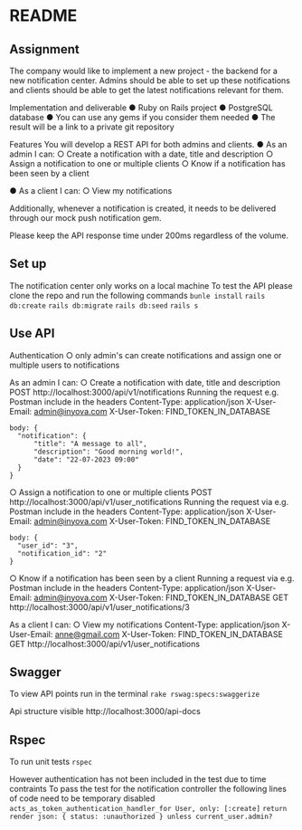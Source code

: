 # README

## Assignment
The company would like to implement a new project - the backend for a new notification center. Admins should be able to set up these notifications and clients should be able to get the latest notifications relevant for them.

Implementation and deliverable
● Ruby on Rails project
● PostgreSQL database
● You can use any gems if you consider them needed
● The result will be a link to a private git repository

Features
You will develop a REST API for both admins and clients.
● As an admin I can:
  ○ Create a notification with a date, title and description
  ○ Assign a notification to one or multiple clients
  ○ Know if a notification has been seen by a client

● As a client I can:
  ○ View my notifications

Additionally, whenever a notification is created, it needs to be delivered through our mock push notification gem.

Please keep the API response time under 200ms regardless of the volume.

## Set up
The notification center only works on a local machine
To test the API please clone the repo and run the following commands
`bunle install`
`rails db:create`
`rails db:migrate`
`rails db:seed`
`rails s`


## Use API
Authentication
○ only admin's can create notifications and assign one or multiple users to notifications

As an admin I can:
○  Create a notification with date, title and description
    POST http://localhost:3000/api/v1/notifications
    Running the request e.g. Postman include in the headers
    Content-Type: application/json
    X-User-Email: admin@inyova.com
    X-User-Token: FIND_TOKEN_IN_DATABASE

    body: {
      "notification": {
          "title": "A message to all",
          "description": "Good morning world!",
          "date": "22-07-2023 09:00"
      }
    }

○ Assign a notification to one or multiple clients
    POST http://localhost:3000/api/v1/user_notifications
    Running the request via e.g. Postman include in the headers
    Content-Type: application/json
    X-User-Email: admin@inyova.com
    X-User-Token: FIND_TOKEN_IN_DATABASE

    body: {
      "user_id": "3",
      "notification_id": "2"
    }

○ Know if a notification has been seen by a client
    Running a request via e.g. Postman include in the headers
    Content-Type: application/json
    X-User-Email: admin@inyova.com
    X-User-Token: FIND_TOKEN_IN_DATABASE
    GET http://localhost:3000/api/v1/user_notifications/3

As a client I can:
○ View my notifications
    Content-Type: application/json
    X-User-Email: anne@gmail.com
    X-User-Token: FIND_TOKEN_IN_DATABASE
    GET http://localhost:3000/api/v1/user_notifications


## Swagger
To view API points run in the terminal
`rake rswag:specs:swaggerize`

Api structure visible
http://localhost:3000/api-docs

## Rspec
To run unit tests
`rspec`

However authentication has not been included in the test due to time contraints
To pass the test for the notification controller the following lines of code need to be temporary disabled
`acts_as_token_authentication_handler_for User, only: [:create]`
`return render json: { status: :unauthorized } unless current_user.admin?`
